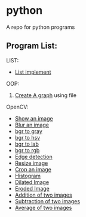 # python
A repo for python programs

## Program List:

LIST:
  - [List implement](https://github.com/jvedsaqib/python/blob/main/LIST/list.py)

OOP:
  1. [Create A graph](https://github.com/jvedsaqib/python/tree/main/oop/Graph) using file


OpenCV:
  - [Show an image](https://github.com/jvedsaqib/python/blob/main/openCV/showImage.py)
  - [Blur an image](https://github.com/jvedsaqib/python/blob/main/openCV/blur.py)
  - [bgr to gray](https://github.com/jvedsaqib/python/blob/main/openCV/gray.py)
  - [bgr to hsv](https://github.com/jvedsaqib/python/blob/main/openCV/hsv.py)
  - [bgr to lab](https://github.com/jvedsaqib/python/blob/main/openCV/lab.py)
  - [bgr to rgb](https://github.com/jvedsaqib/python/blob/main/openCV/rgb.py)
  - [Edge detection](https://github.com/jvedsaqib/python/blob/main/openCV/edge_cascade.py)
  - [Resize image](https://github.com/jvedsaqib/python/blob/main/openCV/resize.py)
  - [Crop an image](https://github.com/jvedsaqib/python/blob/main/openCV/cropped.py)
  - [Histogram](https://github.com/jvedsaqib/python/blob/main/openCV/histogram.py)
  - [Dilated Image](https://github.com/jvedsaqib/python/blob/main/openCV/dilated.py)
  - [Eroded Image](https://github.com/jvedsaqib/python/blob/main/openCV/dilated.py)
  - [Addition of two images](https://github.com/jvedsaqib/python/blob/main/openCV/addition.py)
  - [Subtraction of two images](https://github.com/jvedsaqib/python/blob/main/openCV/subtraction.py)
  - [Average of two images](https://github.com/jvedsaqib/python/blob/main/openCV/average.py)
